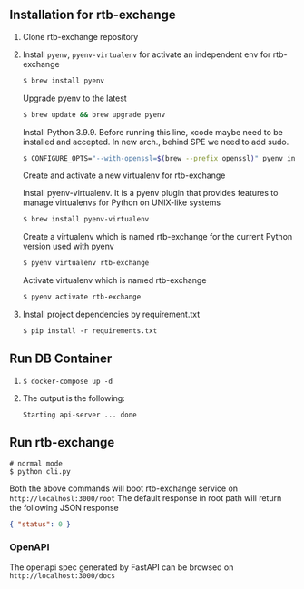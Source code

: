 ## Installation for rtb-exchange

1. Clone rtb-exchange repository


2. Install `pyenv`, `pyenv-virtualenv` for activate an independent env for rtb-exchange

    ```sh
    $ brew install pyenv
    ```

    Upgrade pyenv to the latest

    ```sh
    $ brew update && brew upgrade pyenv
    ```
     Install Python 3.9.9.
    Before running this line, xcode maybe need to be installed and accepted. In new arch., behind SPE we need to add sudo.

    ```sh
    $ CONFIGURE_OPTS="--with-openssl=$(brew --prefix openssl)" pyenv install 3.9.9
    ```
   Create and activate a new virtualenv for rtb-exchange

    Install pyenv-virtualenv. It is a pyenv plugin that provides features to manage virtualenvs for Python on UNIX-like systems

    ```sh
    $ brew install pyenv-virtualenv
    ```

    Create a virtualenv which is named rtb-exchange for the current Python version used with pyenv

    ```sh
    $ pyenv virtualenv rtb-exchange
    ```

    Activate virtualenv which is named rtb-exchange

    ```sh
    $ pyenv activate rtb-exchange
    ```

3. Install project dependencies by requirement.txt

   ```shell
   $ pip install -r requirements.txt
   ```


## Run DB Container
1.
    ```shell
    $ docker-compose up -d
    ```
2. The output is the following:

    ```shell
    Starting api-server ... done
    ```


## Run rtb-exchange

```shell
# normal mode
$ python cli.py
```


Both the above commands will boot rtb-exchange service on `http://localhosl:3000/root`
The default response in root path will return the following JSON response

```json
{ "status": 0 }
```

### OpenAPI

The openapi spec generated by FastAPI can be browsed on `http://localhost:3000/docs`
